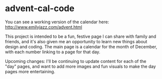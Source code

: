 # advent-cal-code

You can see a working version of the calendar here: http://www.emilyjazz.com/advent.html

This project is intended to be a fun, festive page I can share with family and friends, and it's also given me an opportunity to learn new things about design and coding. The main page is a calendar for the month of December, with each number linking to a page for that day.

Upcoming changes: I'll be continuing to update content for each of the "day" pages, and want to add more images and fun visuals to make the day pages more entertaining.
